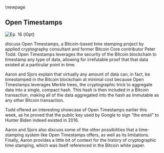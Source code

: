 \newpage
## Open Timestamps


![Ep. 16 {l0pt}](qr/16.png)

discuss Open Timestamps, a Bitcoin-based time stamping project by applied cryptography consultant and former Bitcoin Core contributor Peter Todd. Open Timestamps leverages the security of the Bitcoin blockchain to timestamp any type of data, allowing for irrefutable proof that that data existed at a particular point in time.

Aaron and Sjors explain that virtually any amount of data can, in fact, be timestamped in the Bitcoin blockchain at minimal cost because Open Timestamps leverages Merkle trees, the cryptographic trick to aggregate data into a single, compact hash. This hash is then included in a Bitcoin transaction, making all of the data aggregated into the hash as immutable as any other Bitcoin transaction.

Todd offered an interesting showcase of Open Timestamps earlier this week, as he proved that the public key used by Google to sign “the email" to Hunter Biden indeed existed in 2016.

Aaron and Sjors also discuss some of the other possibilities that a time-stamping system like Open Timestamps offers, as well as its limitations. Finally, Aaron provides a little bit of context for the history of cryptographic time stamping, which was itself referenced in the Bitcoin white paper.

